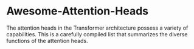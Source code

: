 # Awesome-Attention-Heads
The attention heads in the Transformer architecture possess a variety of capabilities. This is a carefully compiled list that summarizes the diverse functions of the attention heads.
